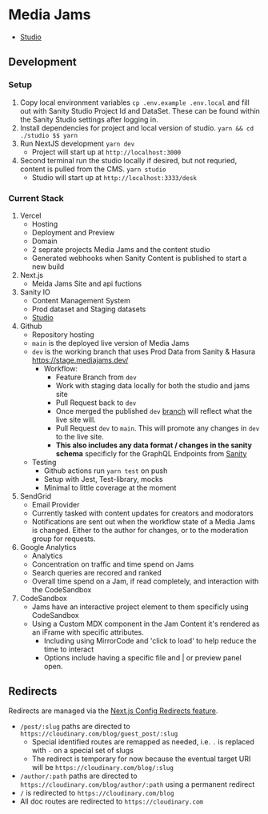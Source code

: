 # Media Jams

- [Studio](./studio/README.md)

## Development

### Setup

1. Copy local environment variables `cp .env.example .env.local` and fill out with Sanity Studio Project Id and DataSet. These can be found within the Sanity Studio settings after logging in.
1. Install dependencies for project and local version of studio. `yarn && cd ./studio $$ yarn`
1. Run NextJS development `yarn dev`
   - Project will start up at `http://localhost:3000`
1. Second terminal run the studio locally if desired, but not requried, content is pulled from the CMS. `yarn studio`
   - Studio will start up at `http://localhost:3333/desk`

### Current Stack

1. Vercel
   - Hosting
   - Deployment and Preview
   - Domain
   - 2 seprate projects Media Jams and the content studio
   - Generated webhooks when Sanity Content is published to start a new build
1. Next.js
   - Meida Jams Site and api fuctions
1. Sanity IO
   - Content Management System
   - Prod dataset and Staging datasets
   - [Studio](./studio/README.md)
1. Github
   - Repository hosting
   - `main` is the deployed live version of Media Jams
   - `dev` is the working branch that uses Prod Data from Sanity & Hasura https://stage.mediajams.dev/
     - Workflow:
       - Feature Branch from `dev`
       - Work with staging data locally for both the studio and jams site
       - Pull Request back to `dev`
       - Once merged the published `dev` [branch](https://stage.mediajams.dev/) will reflect what the live site will.
       - Pull Request `dev` to `main`. This will promote any changes in `dev` to the live site.
       - **This also includes any data format / changes in the sanity schema** specificly for the GraphQL Endpoints from [Sanity](.github/workflows/studio.yml)
   - Testing
     - Github actions run `yarn test` on push
     - Setup with Jest, Test-library, mocks
     - Minimal to little coverage at the moment
1. SendGrid
   - Email Provider
   - Currently tasked with content updates for creators and modorators
   - Notifications are sent out when the workflow state of a Media Jams is changed. Either to the author for changes, or to the moderation group for requests.
1. Google Analytics
   - Analytics
   - Concentration on traffic and time spend on Jams
   - Search queries are recored and ranked
   - Overall time spend on a Jam, if read completely, and interaction with the CodeSandbox
1. CodeSandbox
   - Jams have an interactive project element to them specificly using CodeSandbox
   - Using a Custom MDX component in the Jam Content it's rendered as an iFrame with specific attributes.
     - Including using MirrorCode and 'click to load' to help reduce the time to interact
     - Options include having a specific file and | or preview panel open.

## Redirects

Redirects are managed via the [Next.js Config Redirects feature](https://nextjs.org/docs/api-reference/next.config.js/redirects).

- `/post/:slug` paths are directed to `https://cloudinary.com/blog/guest_post/:slug`
  - Special identified routes are remapped as needed, i.e. `.` is replaced with `-` on a special set of slugs
  - The redirect is temporary for now because the eventual target URI will be `https://cloudinary.com/blog/:slug`
- `/author/:path` paths are directed to `https://cloudinary.com/blog/author/:path` using a permanent redirect
- `/` is redirected to `https://cloudinary.com/blog`
- All doc routes are redirected to `https://cloudinary.com`
